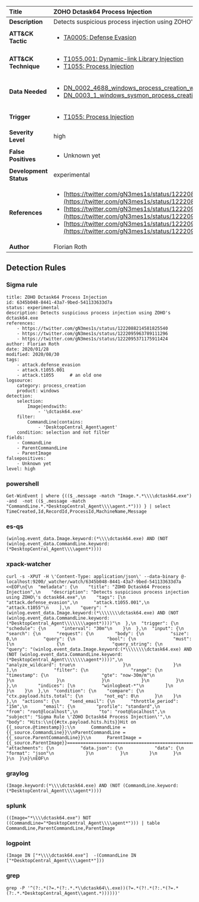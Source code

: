 | Title                    | ZOHO Dctask64 Process Injection       |
|:-------------------------|:------------------|
| **Description**          | Detects suspicious process injection using ZOHO's dctask64.exe |
| **ATT&amp;CK Tactic**    |  <ul><li>[TA0005: Defense Evasion](https://attack.mitre.org/tactics/TA0005)</li></ul>  |
| **ATT&amp;CK Technique** | <ul><li>[T1055.001: Dynamic-link Library Injection](https://attack.mitre.org/techniques/T1055/001)</li><li>[T1055: Process Injection](https://attack.mitre.org/techniques/T1055)</li></ul>  |
| **Data Needed**          | <ul><li>[DN_0002_4688_windows_process_creation_with_commandline](../Data_Needed/DN_0002_4688_windows_process_creation_with_commandline.md)</li><li>[DN_0003_1_windows_sysmon_process_creation](../Data_Needed/DN_0003_1_windows_sysmon_process_creation.md)</li></ul>  |
| **Trigger**              | <ul><li>[T1055: Process Injection](../Triggers/T1055.md)</li></ul>  |
| **Severity Level**       | high |
| **False Positives**      | <ul><li>Unknown yet</li></ul>  |
| **Development Status**   | experimental |
| **References**           | <ul><li>[https://twitter.com/gN3mes1s/status/1222088214581825540](https://twitter.com/gN3mes1s/status/1222088214581825540)</li><li>[https://twitter.com/gN3mes1s/status/1222095963789111296](https://twitter.com/gN3mes1s/status/1222095963789111296)</li><li>[https://twitter.com/gN3mes1s/status/1222095371175911424](https://twitter.com/gN3mes1s/status/1222095371175911424)</li></ul>  |
| **Author**               | Florian Roth |


## Detection Rules

### Sigma rule

```
title: ZOHO Dctask64 Process Injection
id: 6345b048-8441-43a7-9bed-541133633d7a
status: experimental
description: Detects suspicious process injection using ZOHO's dctask64.exe
references:
    - https://twitter.com/gN3mes1s/status/1222088214581825540
    - https://twitter.com/gN3mes1s/status/1222095963789111296
    - https://twitter.com/gN3mes1s/status/1222095371175911424
author: Florian Roth
date: 2020/01/28
modified: 2020/08/30
tags:
    - attack.defense_evasion
    - attack.t1055.001
    - attack.t1055      # an old one
logsource:
    category: process_creation
    product: windows
detection:
    selection:
        Image|endswith:
            - '\dctask64.exe'
    filter:
        CommandLine|contains:
            - 'DesktopCentral_Agent\agent'
    condition: selection and not filter
fields:
    - CommandLine
    - ParentCommandLine
    - ParentImage
falsepositives:
    - Unknown yet
level: high

```





### powershell
    
```
Get-WinEvent | where {(($_.message -match "Image.*.*\\\\dctask64.exe") -and  -not (($_.message -match "CommandLine.*.*DesktopCentral_Agent\\\\agent.*"))) } | select TimeCreated,Id,RecordId,ProcessId,MachineName,Message
```


### es-qs
    
```
(winlog.event_data.Image.keyword:(*\\\\dctask64.exe) AND (NOT (winlog.event_data.CommandLine.keyword:(*DesktopCentral_Agent\\\\agent*))))
```


### xpack-watcher
    
```
curl -s -XPUT -H \'Content-Type: application/json\' --data-binary @- localhost:9200/_watcher/watch/6345b048-8441-43a7-9bed-541133633d7a <<EOF\n{\n  "metadata": {\n    "title": "ZOHO Dctask64 Process Injection",\n    "description": "Detects suspicious process injection using ZOHO\'s dctask64.exe",\n    "tags": [\n      "attack.defense_evasion",\n      "attack.t1055.001",\n      "attack.t1055"\n    ],\n    "query": "(winlog.event_data.Image.keyword:(*\\\\\\\\dctask64.exe) AND (NOT (winlog.event_data.CommandLine.keyword:(*DesktopCentral_Agent\\\\\\\\agent*))))"\n  },\n  "trigger": {\n    "schedule": {\n      "interval": "30m"\n    }\n  },\n  "input": {\n    "search": {\n      "request": {\n        "body": {\n          "size": 0,\n          "query": {\n            "bool": {\n              "must": [\n                {\n                  "query_string": {\n                    "query": "(winlog.event_data.Image.keyword:(*\\\\\\\\dctask64.exe) AND (NOT (winlog.event_data.CommandLine.keyword:(*DesktopCentral_Agent\\\\\\\\agent*))))",\n                    "analyze_wildcard": true\n                  }\n                }\n              ],\n              "filter": {\n                "range": {\n                  "timestamp": {\n                    "gte": "now-30m/m"\n                  }\n                }\n              }\n            }\n          }\n        },\n        "indices": [\n          "winlogbeat-*"\n        ]\n      }\n    }\n  },\n  "condition": {\n    "compare": {\n      "ctx.payload.hits.total": {\n        "not_eq": 0\n      }\n    }\n  },\n  "actions": {\n    "send_email": {\n      "throttle_period": "15m",\n      "email": {\n        "profile": "standard",\n        "from": "root@localhost",\n        "to": "root@localhost",\n        "subject": "Sigma Rule \'ZOHO Dctask64 Process Injection\'",\n        "body": "Hits:\\n{{#ctx.payload.hits.hits}}Hit on {{_source.@timestamp}}:\\n      CommandLine = {{_source.CommandLine}}\\nParentCommandLine = {{_source.ParentCommandLine}}\\n      ParentImage = {{_source.ParentImage}}================================================================================\\n{{/ctx.payload.hits.hits}}",\n        "attachments": {\n          "data.json": {\n            "data": {\n              "format": "json"\n            }\n          }\n        }\n      }\n    }\n  }\n}\nEOF\n
```


### graylog
    
```
(Image.keyword:(*\\\\dctask64.exe) AND (NOT (CommandLine.keyword:(*DesktopCentral_Agent\\\\agent*))))
```


### splunk
    
```
((Image="*\\\\dctask64.exe") NOT ((CommandLine="*DesktopCentral_Agent\\\\agent*"))) | table CommandLine,ParentCommandLine,ParentImage
```


### logpoint
    
```
(Image IN ["*\\\\dctask64.exe"]  -(CommandLine IN ["*DesktopCentral_Agent\\\\agent*"]))
```


### grep
    
```
grep -P '^(?:.*(?=.*(?:.*.*\\dctask64\\.exe))(?=.*(?!.*(?:.*(?=.*(?:.*.*DesktopCentral_Agent\\agent.*))))))'
```



